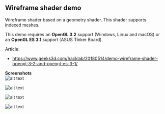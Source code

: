 <h2>Wireframe shader demo</h2>

Wireframe shader based on a geometry shader. This shader supports indexed meshes. 

This demo requires an <b>OpenGL 3.2</b> support (Windows, Linux and macOS)
or an <b>OpenGL ES 3.1</b> support (ASUS Tinker Board).


Article:
- https://www.geeks3d.com/hacklab/20180514/demo-wireframe-shader-opengl-3-2-and-opengl-es-3-1/



<b>Screenshots</b>
<br>
![alt text](https://github.com/jegx/geexlab/blob/master/demos/shader-wireframe/screenshots/geexlab-wireframe-shader-demo-opengl-32-01.jpg)

![alt text](https://github.com/jegx/geexlab/blob/master/demos/shader-wireframe/screenshots/geexlab-wireframe-shader-demo-opengl-es-31-04.jpg)

![alt text](https://github.com/jegx/geexlab/blob/master/demos/shader-wireframe/screenshots/geexlab-wireframe-shader-demo-opengl-32-02.jpg)

![alt text](https://github.com/jegx/geexlab/blob/master/demos/shader-wireframe/screenshots/geexlab-wireframe-shader-demo-opengl-32-03.jpg)







